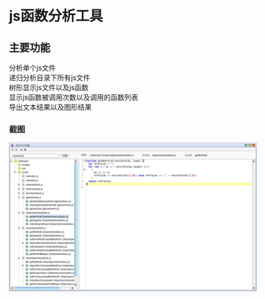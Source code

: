 js函数分析工具
===================================

  
主要功能
-----------------------------------
  分析单个js文件<br />
  递归分析目录下所有js文件<br />
  树形显示js文件以及js函数<br />
  显示js函数被调用次数以及调用的函数列表<br />
  导出文本结果以及图形结果
  
  

  ### 截图
  ![phto](https://github.com/laketea/JsAnalysis/blob/master/show.png "")

    
